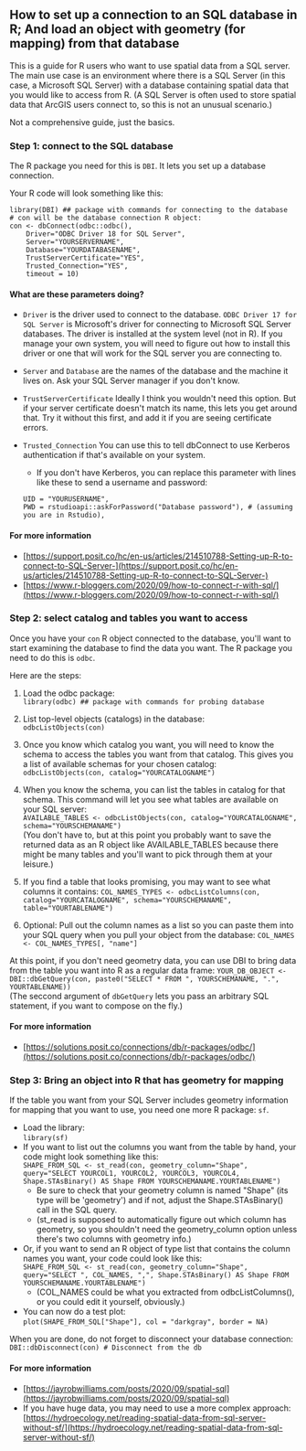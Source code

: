 
## How to set up a connection to an SQL database in R; And load an object with geometry (for mapping) from that database
This is a guide for R users who want to use spatial data from a SQL
server. The main use case is an environment where there is a SQL Server
(in this case, a Microsoft SQL Server) with a database containing
spatial data that you would like to access from R. (A SQL Server is
often used to store spatial data that ArcGIS users connect to, so this
is not an unusual scenario.)

Not a comprehensive guide, just the basics. 

### Step 1: connect to the SQL database
The R package you need for this is ```DBI```. It lets you set up a database connection. 

Your R code will look something like this:

```
library(DBI) ## package with commands for connecting to the database
# con will be the database connection R object:
con <- dbConnect(odbc::odbc(),
	Driver="ODBC Driver 18 for SQL Server",
	Server="YOURSERVERNAME",
	Database="YOURDATABASENAME",
	TrustServerCertificate="YES", 
	Trusted_Connection="YES", 
	timeout = 10)
```

#### What are these parameters doing?
* ```Driver``` is the driver used to connect to the database. ```ODBC Driver 17 for SQL Server``` is Microsoft's driver for connecting to Microsoft SQL Server databases. The driver is installed at the system level (not in R). If you manage your own system, you will need to figure out how to install this driver or one that will work for the SQL server you are connecting to.
* ```Server``` and ```Database``` are the names of the database and the machine it lives on. Ask your SQL Server manager if you don't know.
* ```TrustServerCertificate``` Ideally I think you wouldn't need this option. But if your server certificate doesn't match its name, this lets you get around that. Try it without this first, and add it if you are seeing certificate errors.
* ```Trusted_Connection``` You can use this to tell dbConnect to use Kerberos authentication if that's available on your system. 
	* If you don't have Kerberos, you can replace this parameter with lines like these to send a username and password:
	
	```
	UID = "YOURUSERNAME",
	PWD = rstudioapi::askForPassword("Database password"), # (assuming you are in Rstudio),
	```

#### For more information
* [https://support.posit.co/hc/en-us/articles/214510788-Setting-up-R-to-connect-to-SQL-Server-](https://support.posit.co/hc/en-us/articles/214510788-Setting-up-R-to-connect-to-SQL-Server-)
* [https://www.r-bloggers.com/2020/09/how-to-connect-r-with-sql/](https://www.r-bloggers.com/2020/09/how-to-connect-r-with-sql/)


### Step 2: select catalog and tables you want to access
Once you have your ```con``` R object connected to the database, you'll
want to start examining the database to find the data you want. The R
package you need to do this is ```odbc```.

Here are the steps:

1. Load the odbc package:  
``` library(odbc) ## package with commands for probing database ```

2. List top-level objects (catalogs) in the database:  
``` odbcListObjects(con) ```

3. Once you know which catalog you want, you will need to know the
schema to access the tables you want from that catalog. This gives you a
list of available schemas for your chosen catalog:  
``` odbcListObjects(con, catalog="YOURCATALOGNAME") ```

4. When you know the schema, you can list the tables in catalog for that
schema. This command will let you see what tables are available on your
SQL server:  
``` AVAILABLE_TABLES <- odbcListObjects(con, catalog="YOURCATALOGNAME", schema="YOURSCHEMANAME") ```  
(You don't have to, but at this point you probably want to save the
returned data as an R object like AVAILABLE_TABLES because there might
be many tables and you'll want to pick through them at your leisure.)

5. If you find a table that looks promising, you may want to see what
columns it contains:
``` COL_NAMES_TYPES <- odbcListColumns(con, catalog="YOURCATALOGNAME", schema="YOURSCHEMANAME", table="YOURTABLENAME") ```

6. Optional: Pull out the column names as a list so you can paste them
into your SQL query when you pull your object from the database:
``` COL_NAMES <- COL_NAMES_TYPES[, "name"] ```

At this point, if you don't need geometry data, you can use DBI to bring
data from the table you want into R as a regular data frame:
``` YOUR_DB_OBJECT <- DBI::dbGetQuery(con, paste0("SELECT * FROM ", YOURSCHEMANAME, ".", YOURTABLENAME)) ```  
(The seccond argument of ```dbGetQuery``` lets you pass an arbitrary SQL statement, if you want to compose on the fly.)

#### For more information
* [https://solutions.posit.co/connections/db/r-packages/odbc/](https://solutions.posit.co/connections/db/r-packages/odbc/)


### Step 3: Bring an object into R that has geometry for mapping
If the table you want from your SQL Server includes geometry information
for mapping that you want to use, you need one more R package: ```sf```.

* Load the library:  
```library(sf)```
* If you want to list out the columns you want from the table by hand, your code might look something like this:  
``` SHAPE_FROM_SQL <- st_read(con, geometry_column="Shape", query="SELECT YOURCOL1, YOURCOL2, YOURCOL3, YOURCOL4, Shape.STAsBinary() AS Shape FROM YOURSCHEMANAME.YOURTABLENAME") ```  
	* Be sure to check that your geometry column is named "Shape" (its type will be 'geometry') and if not, adjust the Shape.STAsBinary() call in the SQL query.
	* (st_read is supposed to automatically figure out which column has geometry, so you shouldn't need the geometry_column option unless there's two columns with geometry info.)
* Or, if you want to send an R object of type list that contains the column names you want, your code could look like this:  
``` SHAPE_FROM_SQL <- st_read(con, geometry_column="Shape", query="SELECT ", COL_NAMES, ",", Shape.STAsBinary() AS Shape FROM YOURSCHEMANAME.YOURTABLENAME") ```  
	* (COL_NAMES could be what you extracted from odbcListColumns(), or you could edit it yourself, obviously.)
* You can now do a test plot:  
``` plot(SHAPE_FROM_SQL["Shape"], col = "darkgray", border = NA) ```

When you are done, do not forget to disconnect your database connection:  
``` DBI::dbDisconnect(con) # Disconnect from the db ```

#### For more information
* [https://jayrobwilliams.com/posts/2020/09/spatial-sql](https://jayrobwilliams.com/posts/2020/09/spatial-sql)
* If you have huge data, you may need to use a more complex approach: [https://hydroecology.net/reading-spatial-data-from-sql-server-without-sf/](https://hydroecology.net/reading-spatial-data-from-sql-server-without-sf/) 




